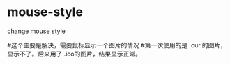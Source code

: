# mouse-style
change mouse style

#这个主要是解决，需要鼠标显示一个图片的情况
#第一次使用的是 .cur 的图片，显示不了。后来用了 .ico的图片，结果显示正常。
